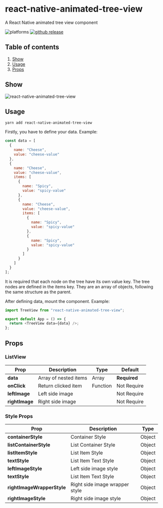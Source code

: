 # react-native-animated-tree-view

A React Native animated tree view component

![platforms](https://img.shields.io/badge/platforms-Android%20%7C%20iOS-brightgreen.svg?style=flat-square)
[![github release](https://img.shields.io/github/v/release/shariqahmed1/react-native-animated-tree-view.svg?style=flat-square)](https://www.github.com/shariqahmed1/react-native-animated-tree-view/releases)

## Table of contents

1. [Show](#show)
1. [Usage](#usage)
1. [Props](#props)

## Show

![react-native-animated-tree-view](https://media.giphy.com/media/kgZdimnRjNLVdbXhUI/giphy.gif)

## Usage

```
yarn add react-native-animated-tree-view
```

Firstly, you have to define your data. Example:

```javascript
const data = [
  {
    name: "Cheese",
    value: "cheese-value"
  },
  {
    name: "Cheese",
    value: "cheese-value",
    items: [
      {
        name: "Spicy",
        value: "spicy-value"
      },
      {
        name: "Cheese",
        value: "cheese-value",
        items: [
          {
            name: "Spicy",
            value: "spicy-value"
          },
          {
            name: "Spicy",
            value: "spicy-value"
          }
        ]
      }
    ]
  }
];
```

It is required that each node on the tree have its own value key. The tree nodes are defined in the items key. They are an array of objects, following the same structure as the parent.

After defining data, mount the component. Example:

```javascript
import TreeView from "react-native-animated-tree-view";

export default App = () => {
  return <TreeView data={data} />;
};
```

## Props

### ListView

| Prop           | Description           | Type     | Default      |
| -------------- | --------------------- | -------- | ------------ |
| **data**       | Array of nested items | Array    | **Required** |
| **onClick**    | Return clicked item   | Function | Not Require  |
| **leftImage**  | Left side image       |          | Not Require  |
| **rightImage** | Right side image      |          | Not Require  |

### Style Props

| Prop                       | Description                    | Type   |
| -------------------------- | ------------------------------ | ------ |
| **containerStyle**         | Container Style                | Object |
| **listContainerStyle**     | List Container Style           | Object |
| **listItemStyle**          | List Item Style                | Object |
| **textStyle**              | List Item Text Style           | Object |
| **leftImageStyle**         | Left side image style          | Object |
| **textStyle**              | List Item Text Style           | Object |
| **rightImageWrapperStyle** | Right side image wrapper style | Object |
| **rightImageStyle**        | Right side image style         | Object |
